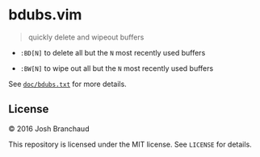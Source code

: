 # bdubs.vim

> quickly delete and wipeout buffers

- `:BD[N]` to delete all but the `N` most recently used buffers

- `:BW[N]` to wipe out all but the `N` most recently used buffers

See [`doc/bdubs.txt`](doc/bdubs.txt) for more details.

## License

&copy; 2016 Josh Branchaud

This repository is licensed under the MIT license. See `LICENSE` for details.
